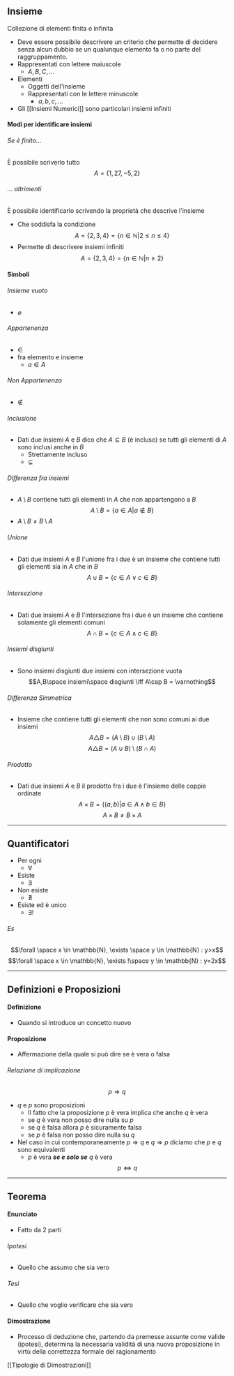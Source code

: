 ## Insieme
Collezione di elementi finita o infinita
- Deve essere possibile descrivere un criterio che permette di decidere senza alcun dubbio se un qualunque elemento fa o no parte del raggruppamento.
- Rappresentati con lettere maiuscole
	- $A, B, C, ...$
- Elementi
	- Oggetti dell'insieme
	- Rappresentati con le lettere minuscole
		- $a, b, c,...$
- Gli [[Insiemi Numerici]] sono particolari insiemi infiniti
#### Modi per identificare insiemi
###### Se è finito...
È possibile scriverlo tutto
$$A=\{1, 27, -5, 2\}$$
###### ... altrimenti
È possibile identificarlo scrivendo la proprietà che descrive l'insieme
- Che soddisfa la condizione
$$A=\{2,3,4\} = \{n\in \mathbb{N} | 2\leq n\leq4\}$$
- Permette di descrivere insiemi infiniti
$$A=\{2,3,4\} = \{n\in \mathbb{N} | n\geq 2\}$$

#### Simboli
###### Insieme vuoto
- $\varnothing$
###### Appartenenza
- $\in$
- fra elemento e insieme
	- $a \in A$
###### Non Appartenenza
- $\notin$
###### Inclusione
- Dati due insiemi $A$ e $B$ dico che $A\subseteq B$ (è incluso) se tutti gli elementi di $A$ sono inclusi anche in $B$
	- Strettamente incluso
	- $\subsetneq$
###### Differenza fra insiemi
- $A\setminus B$  contiene tutti gli elementi in $A$ che non appartengono a $B$
 $$A\setminus B=\{a\in A | a\notin B\}$$
 - $A\setminus B \neq B\setminus A$
###### Unione
- Dati due insiemi $A$ e $B$ l'unione fra i due è un insieme che contiene tutti gli elementi sia in $A$ che in $B$ 
$$A\cup B = \{c\in A \vee c\in B\}$$
###### Intersezione
- Dati due insiemi $A$ e $B$ l'intersezione fra i due è un insieme che contiene solamente gli elementi comuni
$$A\cap B = \{c\in A \wedge c\in B\}$$
###### Insiemi disgiunti
- Sono insiemi disgiunti due insiemi con intersezione vuota
$$A,B\space insiemi\space disgiunti \iff A\cap B = \varnothing$$
###### Differenza Simmetrica
- Insieme che contiene tutti gli elementi che non sono comuni ai due insiemi
$$A\triangle B=(A\setminus B) \cup (B\setminus A)$$
$$A\triangle B=(A\cup B) \setminus (B\cap A)$$
###### Prodotto
- Dati due insiemi $A$ e $B$ il prodotto fra i due è l'insieme delle coppie ordinate
$$A\times B = \{(a,b)|a\in A \wedge b\in B\}$$
$$A\times B \neq B\times A$$
- - -
## Quantificatori
- Per ogni
	- $\forall$
- Esiste
	- $\exists$
- Non esiste
	- $\nexists$
- Esiste ed è unico
	- $\exists !$
###### Es
$$\forall \space x \in \mathbb{N}, \exists \space y \in \mathbb{N} : y>x$$
$$\forall \space x \in \mathbb{N}, \exists !\space y \in \mathbb{N} : y=2x$$
- - -
## Definizioni e Proposizioni
#### Definizione
- Quando si introduce un concetto nuovo
#### Proposizione
- Affermazione della quale si può dire se è vera o falsa
###### Relazione di implicazione
$$p\Rightarrow q$$
- $q$ e $p$ sono proposizioni
	- Il fatto che la proposizione $p$ è vera implica che anche $q$ è vera
	- se $q$ è vera non posso dire nulla su $p$
	- se $q$ è falsa allora $p$ è sicuramente falsa
	- se $p$ è falsa non posso dire nulla su $q$
- Nel caso in cui contemporaneamente $p \Rightarrow q$ e $q \Rightarrow p$  diciamo che $p$ e $q$ sono equivalenti
	- $p$ è vera ***se e solo se*** $q$ è vera
$$p \Leftrightarrow q$$
- - -
## Teorema
#### Enunciato
- Fatto da 2 parti
###### Ipotesi
- Quello che assumo che sia vero
###### Tesi
- Quello che voglio verificare che sia vero

#### Dimostrazione
- Processo di deduzione che, partendo da premesse assunte come valide (ipotesi), determina la necessaria validità di una nuova proposizione in virtù della correttezza formale del ragionamento

[[Tipologie di Dimostrazioni]]